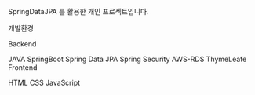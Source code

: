 SpringDataJPA 를 활용한 개인 프로젝트입니다.

개발환경

Backend

JAVA
SpringBoot
Spring Data JPA
Spring Security
AWS-RDS
ThymeLeafe
Frontend

HTML
CSS
JavaScript
